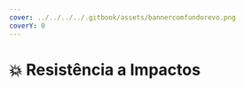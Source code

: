 ```yaml
---
cover: ../../../../.gitbook/assets/bannercomfundorevo.png
coverY: 0
---
```


# 💥 Resistência a Impactos


